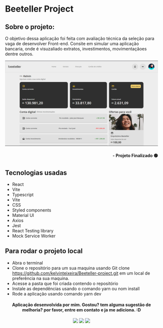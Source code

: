 # Beeteller Project

## Sobre o projeto:
O objetivo dessa aplicação foi feita com avaliação técnica da seleção para vaga de desenvolver Front-end. Consite em simular uma aplicação bancaria, onde é visuzaliado extratos, investimentos, movimentaçãoes dentre outros.

<img src='./public/cover.png'>

#### <div align="right">- Projeto Finalizado 🟢 <div>

## Tecnologias usadas
- React
- Vite
- Typescript
- Vite
- CSS
- Styled components
- Material UI
- Axios
- Jest
- React Testing library
- Mock Service Worker

## Para rodar o projeto local
  - Abra o terminal
  - Clone o repositório para um sua maquina usando Git clone https://github.com/kelvinteixeira/Beeteller-project.git em um local de preferência na sua maquina. 
  - Acesse a pasta que foi criada contendo o repositório
  - Instale as dependências usando o comando yarn ou nom install
  - Rode a aplicação usando comando yarn dev

#### <div align="center">Aplicação desenvolvida por mim. Gostou? tem alguma sugestão de melhoria? por favor, entre em contato e ja me adiciona. :D

<div>

<div align="center"> 
  <a href="https://instagram.com/kelvinteixeira_" target="_blank"><img src="https://img.shields.io/badge/-Instagram-%23E4405F?style=for-the-badge&logo=instagram&logoColor=white" target="_blank"></a>
  <a href = "mailto:kelvin.teixeira.santos@gmail.com"><img src="https://img.shields.io/badge/-Gmail-%23333?style=for-the-badge&logo=gmail&logoColor=white" target="_blank"></a>
  <a href="https://www.linkedin.com/in/kelvin-teixeira-8707b41a8/" target="_blank"><img src="https://img.shields.io/badge/-LinkedIn-%230077B5?style=for-the-badge&logo=linkedin&logoColor=white" target="_blank"></a> 
  </div>
